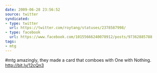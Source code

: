 ```yaml
---
date: 2009-06-28 23:56:52
source: twitter
syndicated:
- type: twitter
  url: https://twitter.com/roytang/statuses/2378587998/
- type: facebook
  url: https://www.facebook.com/10155666240078912/posts/97362885788
tags:
- mtg
---
```


#mtg amazingly, they made a card that comboes with One with Nothing.  http://bit.ly/12cQn3